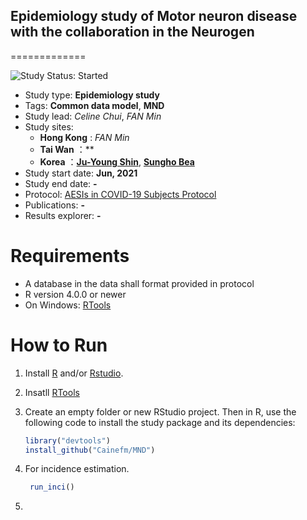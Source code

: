 ## Epidemiology study of Motor neuron disease with the collaboration in the Neurogen

=============

<img src="https://img.shields.io/badge/Project-Preparing-red.svg" alt="Study Status: Started">

- Study type: **Epidemiology study**
- Tags: **Common data model**, **MND**
- Study lead: *Celine Chui*, *FAN Min*
- Study sites: 
  - **Hong Kong** : *FAN Min*
  - **Tai Wan** ：**
  - **Korea** ：**[Ju-Young Shin](https://skb.skku.edu/eng_pharm/intro/faculty_pharmacy.do?mode=view&perId=LZStrIYVgqgzg6gKgdgTwMYFMCyBFAmkgnMAZQCk4AOAaQwF4qg%20&)**, **[Sungho Bea]()**
- Study start date: **Jun, 2021**
- Study end date: **-**
- Protocol: [AESIs in COVID-19 Subjects Protocol](https://ohdsi-studies.github.io/Covid19SubjectsAesiIncidenceRate/Protocol.html)
- Publications: **-**
- Results explorer: **-**

# Requirements
- A database in the data shall format provided in protocol
- R version 4.0.0 or newer
- On Windows: [RTools](http://cran.r-project.org/bin/windows/Rtools/)

# How to Run
1. Install [R](https://www.r-project.org/) and/or [Rstudio](https://www.rstudio.com/products/rstudio/download/).

2. Insatll [RTools](https://cran.r-project.org/bin/windows/Rtools/rtools40.html)

3. Create an empty folder or new RStudio project. Then in R, use the following code to install the study package and its dependencies:

    ```r
    library("devtools")
    install_github("Cainefm/MND")
    ```

4. For incidence estimation. 

    ```r
     run_inci()
    ```

5. 
